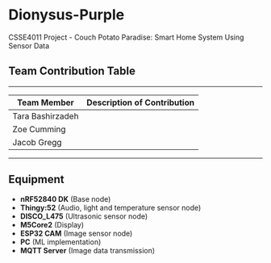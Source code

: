 # Dionysus-Purple
CSSE4011 Project - Couch Potato Paradise: Smart Home System Using Sensor Data

## Team Contribution Table
---

| Team Member      | Description of Contribution                                                             |
|------------------|-----------------------------------------------------------------------------------------|
| Tara Bashirzadeh |   |
| Zoe Cumming      |   |
| Jacob Gregg      |   |

---

## Equipment
- **nRF52840 DK** (Base node)
- **Thingy:52** (Audio, light and temperature sensor node)
- **DISCO_L475** (Ultrasonic sensor node)
- **M5Core2** (Display)
- **ESP32 CAM** (Image sensor node)
- **PC** (ML implementation)
- **MQTT Server** (Image data transmission)
